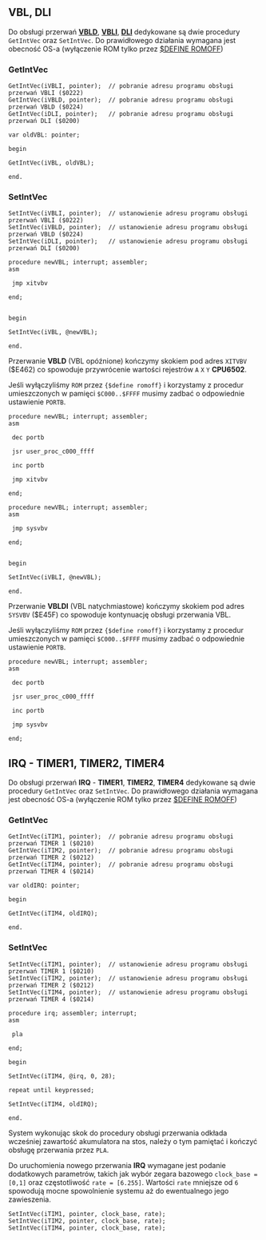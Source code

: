 #

## VBL, DLI

Do obsługi przerwań [**VBLD**](https://atariwiki.org/wiki/Wiki.jsp?page=VVBLKD), [**VBLI**](https://atariwiki.org/wiki/Wiki.jsp?page=VVBLKI), [**DLI**](https://atariwiki.org/wiki/Wiki.jsp?page=VDSLST) dedykowane są dwie procedury `GetIntVec` oraz `SetIntVec`. Do prawidłowego działania wymagana jest obecność OS-a (wyłączenie ROM tylko przez [$DEFINE ROMOFF](../skladnia/#romoff))

### GetIntVec

    GetIntVec(iVBLI, pointer);	// pobranie adresu programu obsługi przerwań VBLI ($0222)
    GetIntVec(iVBLD, pointer);	// pobranie adresu programu obsługi przerwań VBLD ($0224)
    GetIntVec(iDLI, pointer);	// pobranie adresu programu obsługi przerwań DLI ($0200)

```delphi
var oldVBL: pointer;

begin

GetIntVec(iVBL, oldVBL);

end.
```

### SetIntVec

    SetIntVec(iVBLI, pointer);	// ustanowienie adresu programu obsługi przerwań VBLI ($0222)
    SetIntVec(iVBLD, pointer);	// ustanowienie adresu programu obsługi przerwań VBLD ($0224)
    SetIntVec(iDLI, pointer);	// ustanowienie adresu programu obsługi przerwań DLI ($0200)

```delphi
procedure newVBL; interrupt; assembler;
asm

 jmp xitvbv

end;


begin

SetIntVec(iVBL, @newVBL);

end.
```

Przerwanie **VBLD** (VBL opóźnione) kończymy skokiem pod adres `XITVBV` ($E462) co spowoduje przywrócenie wartości rejestrów `A` `X` `Y` **CPU6502**.

Jeśli wyłączyliśmy `ROM` przez `{$define romoff}` i korzystamy z procedur umieszczonych w pamięci `$C000..$FFFF` musimy zadbać o odpowiednie ustawienie `PORTB`.

```delphi
procedure newVBL; interrupt; assembler;
asm

 dec portb
 
 jsr user_proc_c000_ffff
 
 inc portb

 jmp xitvbv

end;
```


```delphi
procedure newVBL; interrupt; assembler;
asm

 jmp sysvbv

end;


begin

SetIntVec(iVBLI, @newVBL);

end.
```

Przerwanie **VBLDI** (VBL natychmiastowe) kończymy skokiem pod adres `SYSVBV` ($E45F) co spowoduje kontynuację obsługi przerwania VBL.

Jeśli wyłączyliśmy `ROM` przez `{$define romoff}` i korzystamy z procedur umieszczonych w pamięci `$C000..$FFFF` musimy zadbać o odpowiednie ustawienie `PORTB`.

```delphi
procedure newVBL; interrupt; assembler;
asm

 dec portb
 
 jsr user_proc_c000_ffff
 
 inc portb

 jmp sysvbv

end;
```

## IRQ - TIMER1, TIMER2, TIMER4

Do obsługi przerwań **IRQ** - **TIMER1**, **TIMER2**, **TIMER4** dedykowane są dwie procedury `GetIntVec` oraz `SetIntVec`. Do prawidłowego działania wymagana jest obecność OS-a (wyłączenie ROM tylko przez [$DEFINE ROMOFF](../skladnia/#romoff))

### GetIntVec

    GetIntVec(iTIM1, pointer);	// pobranie adresu programu obsługi przerwań TIMER 1 ($0210)
    GetIntVec(iTIM2, pointer);	// pobranie adresu programu obsługi przerwań TIMER 2 ($0212)
    GetIntVec(iTIM4, pointer);	// pobranie adresu programu obsługi przerwań TIMER 4 ($0214)

```delphi
var oldIRQ: pointer;

begin

GetIntVec(iTIM4, oldIRQ);

end.
```

### SetIntVec

    SetIntVec(iTIM1, pointer);	// ustanowienie adresu programu obsługi przerwań TIMER 1 ($0210)
    SetIntVec(iTIM2, pointer);	// ustanowienie adresu programu obsługi przerwań TIMER 2 ($0212)
    SetIntVec(iTIM4, pointer);	// ustanowienie adresu programu obsługi przerwań TIMER 4 ($0214)

```delphi
procedure irq; assembler; interrupt;
asm

 pla

end;

begin

SetIntVec(iTIM4, @irq, 0, 28);

repeat until keypressed;

SetIntVec(iTIM4, oldIRQ);

end.
```

System wykonując skok do procedury obsługi przerwania odkłada wcześniej zawartość akumulatora na stos, należy o tym pamiętać i kończyć obsługę przerwania przez `PLA`.

Do uruchomienia nowego przerwania **IRQ** wymagane jest podanie dodatkowych parametrów, takich jak wybór zegara bazowego `clock_base = [0,1]` oraz częstotliwość `rate = [6.255]`. Wartości `rate` mniejsze
od `6` spowodują mocne spowolnienie systemu aż do ewentualnego jego zawieszenia.

    SetIntVec(iTIM1, pointer, clock_base, rate);
    SetIntVec(iTIM2, pointer, clock_base, rate);
    SetIntVec(iTIM4, pointer, clock_base, rate);
